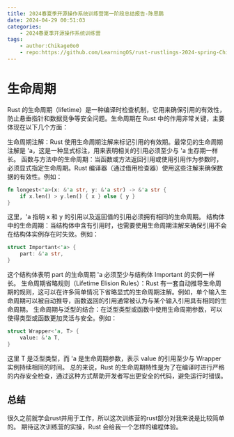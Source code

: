 ```yaml
---
title: 2024春夏季开源操作系统训练营第一阶段总结报告-陈思鹏
date: 2024-04-29 00:51:03
categories:
    - 2024春夏季开源操作系统训练营
tags:
    - author:Chikage0o0
    - repo:https://github.com/LearningOS/rust-rustlings-2024-spring-Chikage0o0
---
```


# 生命周期
Rust 的生命周期（lifetime）是一种编译时检查机制，它用来确保引用的有效性，防止悬垂指针和数据竞争等安全问题。生命周期在 Rust 中的作用非常关键，主要体现在以下几个方面：

生命周期注解：Rust 使用生命周期注解来标记引用的有效期。最常见的生命周期注解是 'a，这是一种显式标注，用来表明相关的引用必须至少与 'a 生存期一样长。
函数与方法中的生命周期：当函数或方法返回引用或使用引用作为参数时，必须显式指定生命周期。Rust 编译器（通过借用检查器）使用这些注解来确保数据的有效性。例如：
```rust
fn longest<'a>(x: &'a str, y: &'a str) -> &'a str {
    if x.len() > y.len() { x } else { y }
}
```
这里，'a 指明 x 和 y 的引用以及返回值的引用必须拥有相同的生命周期。
结构体中的生命周期：当结构体中含有引用时，也需要使用生命周期注解来确保引用不会在结构体实例存在时失效。例如：
```rust
struct Important<'a> {
    part: &'a str,
}
```
这个结构体表明 part 的生命周期 'a 必须至少与结构体 Important 的实例一样长。
生命周期省略规则（Lifetime Elision Rules）：Rust 有一套自动推导生命周期的规则，这可以在许多简单情况下省略显式的生命周期注解。例如，单个输入生命周期可以被自动推导，函数返回的引用通常被认为与某个输入引用具有相同的生命周期。
生命周期与泛型的结合：在泛型类型或函数中使用生命周期参数，可以使得类型或函数更加灵活与安全。例如：
```rust
struct Wrapper<'a, T> {
    value: &'a T,
}
```
这里 T 是泛型类型，而 'a 是生命周期参数，表示 value 的引用至少与 Wrapper 实例持续相同的时间。
总的来说，Rust 的生命周期特性是为了在编译时进行严格的内存安全检查，通过这种方式帮助开发者写出更安全的代码，避免运行时错误。

## 总结

很久之前就学会rust并用于工作，所以这次训练营的rust部分对我来说是比较简单的。
期待这次训练营的实操，Rust 会给我一个怎样的编程体验。